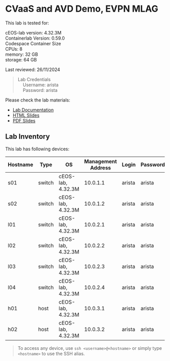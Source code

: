 # CVaaS and AVD Demo, EVPN MLAG

This lab is tested for:  

  cEOS-lab version: 4.32.3M  
  Containerlab Version: 0.59.0  
  Codespace Container Size  
    CPUs: 8  
    memory: 32 GB  
    storage: 64 GB  

Last reviewed: 26/11/2024  

> Lab Credentials  
&nbsp;&nbsp;&nbsp;&nbsp;Username: arista  
&nbsp;&nbsp;&nbsp;&nbsp;Password: arista  

Please check the lab materials:

- [Lab Documentation](https://aristanetworks.github.io/aclabs/cvaas-cvaas-and-avd-demo--evpn-mlag/)
- [HTML Slides](https://aristanetworks.github.io/aclabs/slides/cvaas-cvaas-and-avd-demo--evpn-mlag.html)
- [PDF Slides](https://aristanetworks.github.io/aclabs/pdfs/cvaas-cvaas-and-avd-demo--evpn-mlag.pdf)

## Lab Inventory

This lab has following devices:

| Hostname | Type | OS | Management Address | Login | Password |
| -------- | ---- | -- | ------------------ | ----- | -------- |
| s01 | switch | cEOS-lab, 4.32.3M | 10.0.1.1 | arista | arista |
| s02 | switch | cEOS-lab, 4.32.3M | 10.0.1.2 | arista | arista |
| l01 | switch | cEOS-lab, 4.32.3M | 10.0.2.1 | arista | arista |
| l02 | switch | cEOS-lab, 4.32.3M | 10.0.2.2 | arista | arista |
| l03 | switch | cEOS-lab, 4.32.3M | 10.0.2.3 | arista | arista |
| l04 | switch | cEOS-lab, 4.32.3M | 10.0.2.4 | arista | arista |
| h01 | host | cEOS-lab, 4.32.3M | 10.0.3.1 | arista | arista |
| h02 | host | cEOS-lab, 4.32.3M | 10.0.3.2 | arista | arista |

> To access any device, use `ssh <username>@<hostname>` or simply type `<hostname>` to use the SSH alias.
